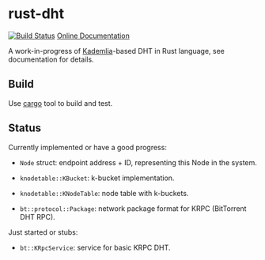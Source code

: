 rust-dht
========

[![Build
Status](https://travis-ci.org/Divius/rust-dht.svg?branch=master)](https://travis-ci.org/Divius/rust-dht)
[Online Documentation](http://divius.net/rust/dht)

A work-in-progress of
[Kademlia](http://pdos.csail.mit.edu/~petar/papers/maymounkov-kademlia-lncs.pdf)-based
DHT in Rust language, see documentation for details.

Build
-----

Use [cargo](http://crates.io) tool to build and test.

Status
------

Currently implemented or have a good progress:

* `Node` struct: endpoint address + ID, representing this Node in the system.

* `knodetable::KBucket`: k-bucket implementation.

* `knodetable::KNodeTable`: node table with k-buckets.

* `bt::protocol::Package`: network package format for KRPC (BitTorrent DHT RPC).

Just started or stubs:

* `bt::KRpcService`: service for basic KRPC DHT.
